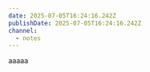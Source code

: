 ```yaml
---
date: 2025-07-05T16:24:16.242Z
publishDate: 2025-07-05T16:24:16.242Z
channel:
  - notes
---
```


aaaaa

